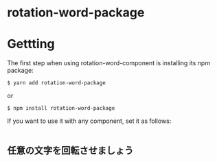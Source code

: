 # rotation-word-package

# Gettting
The first step when using rotation-word-component is installing its npm package:
```
$ yarn add rotation-word-package
```
or
```
$ npm install rotation-word-package
```

If you want to use it with any component, set it as follows:
```

```

## 任意の文字を回転させましょう
